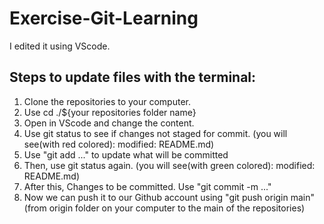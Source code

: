 # Exercise-Git-Learning
I edited it using VScode.

## Steps to update files with the terminal:

1. Clone the repositories to your computer.
2. Use cd ./${your repositories folder name} 
3. Open in VScode and change the content.
4. Use git status to see if changes not staged for commit. (you will see(with red colored): modified:   README.md)
5. Use "git add <file>..." to update what will be committed
6. Then, use git status again. (you will see(with green colored): modified:   README.md)
7. After this, Changes to be committed. Use "git commit -m <file>..."
8. Now we can push it to our Github account using "git push origin main" (from origin folder on your computer to the main of the repositories)